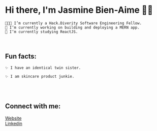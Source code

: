 

# Hi there, I'm Jasmine Bien-Aime 👋🏽

    👩🏾‍💻 I’m currently a Hack.Diverity Software Engineering Fellow.
    🔭 I’m currently working on building and deploying a MERN app.
    🌱 I’m currently studying ReactJS.

<br>

## Fun facts:

    ✨ I have an identical twin sister.   
    
    ✨ I am skincare product junkie.


<br>
<br>





## Connect with me:

[Website](https://www.jasminebienaime.com) <br>
[Linkedin](https://www.linkedin.com/in/jasmine-bien-aime)


